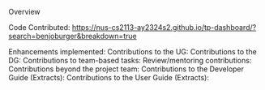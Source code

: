 Overview

Code Contributed:
https://nus-cs2113-ay2324s2.github.io/tp-dashboard/?search=benjoburger&breakdown=true

Enhancements implemented:
Contributions to the UG:
Contributions to the DG:
Contributions to team-based tasks:
Review/mentoring contributions:
Contributions beyond the project team:
Contributions to the Developer Guide (Extracts):
Contributions to the User Guide (Extracts):